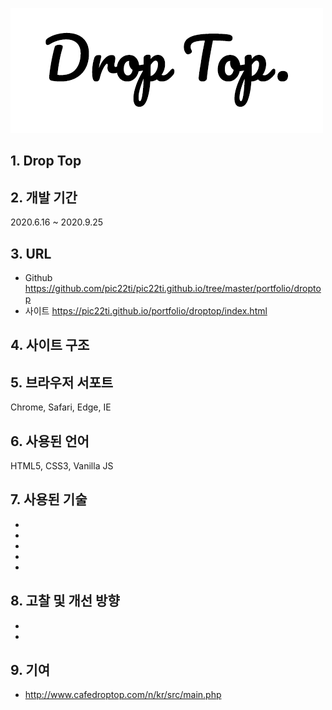 ![logo_droptop](/portfolio/droptop/logo_droptop.png)
## 1. Drop Top

## 2. 개발 기간
2020.6.16 ~ 2020.9.25

## 3. URL
* Github <https://github.com/pic22ti/pic22ti.github.io/tree/master/portfolio/droptop>
* 사이트 <https://pic22ti.github.io/portfolio/droptop/index.html>

## 4. 사이트 구조
## 5. 브라우저 서포트
Chrome, Safari, Edge, IE

## 6. 사용된 언어
HTML5, CSS3, Vanilla JS

## 7. 사용된 기술
*
*
*
*
*

## 8. 고찰 및 개선 방향
*
*

## 9. 기여
* <http://www.cafedroptop.com/n/kr/src/main.php>
